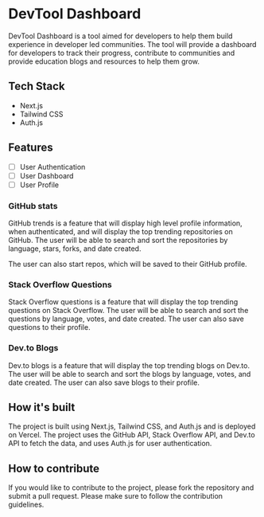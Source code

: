 # DevTool Dashboard

DevTool Dashboard is a tool aimed for developers to help them build experience in developer led communities. The tool will provide a dashboard for developers to track their progress, contribute to communities and provide education blogs and resources to help them grow.

## Tech Stack

- Next.js
- Tailwind CSS
- Auth.js

## Features

- [ ] User Authentication
- [ ] User Dashboard
- [ ] User Profile

### GitHub stats

GitHub trends is a feature that will display high level profile information, when authenticated, and will display the top trending repositories on GitHub. The user will be able to search and sort the repositories by language, stars, forks, and date created. 

The user can also start repos, which will be saved to their GitHub profile. 

### Stack Overflow Questions

Stack Overflow questions is a feature that will display the top trending questions on Stack Overflow. The user will be able to search and sort the questions by language, votes, and date created. The user can also save questions to their profile.

### Dev.to Blogs

Dev.to blogs is a feature that will display the top trending blogs on Dev.to. The user will be able to search and sort the blogs by language, votes, and date created. The user can also save blogs to their profile.

## How it's built

The project is built using Next.js, Tailwind CSS, and Auth.js and is deployed on Vercel. The project uses the GitHub API, Stack Overflow API, and Dev.to API to fetch the data, and uses Auth.js for user authentication.

## How to contribute

If you would like to contribute to the project, please fork the repository and submit a pull request. Please make sure to follow the contribution guidelines.